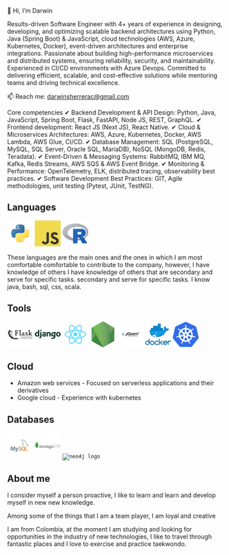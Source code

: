 
👋 Hi, I’m Darwin

Results-driven Software Engineer with 4+ years of experience in designing,
developing, and optimizing scalable backend architectures using Python, Java
(Spring Boot) & JavaScript, cloud technologies (AWS, Azure, Kubernetes, Docker),
event-driven architectures and enterprise integrations. Passionate about building
high-performance microservices and distributed systems, ensuring reliability,
security, and maintainability. Experienced in CI/CD environments with Azure
Devops. Committed to delivering efficient, scalable, and cost-effective solutions
while mentoring teams and driving technical excellence.

📫 Reach me: [darwinsherrerac@gmail.com](darwinsherrerac@gmail.com)

Core competencies
✔ Backend Development & API Design: 
Python, Java, JavaScript, Spring Boot, Flask, FastAPI, Node JS, REST, GraphQL.
✔ Frontend development: 
React JS (Next JS), React Native.
✔ Cloud & Microservices Architectures: 
AWS, Azure, Kubernetes, Docker, AWS Lambda, AWS Glue, CI/CD.
✔ Database Management: 
SQL (PostgreSQL, MySQL, SQL Server, Oracle SQL, MariaDB), NoSQL (MongoDB, Redis, Teradata).
✔ Event-Driven & Messaging Systems: 
RabbitMQ, IBM MQ, Kafka, Redis Streams, AWS SQS & AWS Event Bridge.
✔ Monitoring & Performance:
OpenTelemetry, ELK, distributed tracing, observability best practices.
✔ Software Development Best Practices: 
GIT, Agile methodologies, unit testing (Pytest, JUnit, TestNG).

## Languages

<code><img src="https://raw.githubusercontent.com/github/explore/80688e429a7d4ef2fca1e82350fe8e3517d3494d/topics/python/python.png" width="60" alt="python lang logo" /></code>
<code><img src="https://raw.githubusercontent.com/github/explore/80688e429a7d4ef2fca1e82350fe8e3517d3494d/topics/javascript/javascript.png" width="60" alt="javascript lang logo" /></code>
<code><img src="https://raw.githubusercontent.com/github/explore/80688e429a7d4ef2fca1e82350fe8e3517d3494d/topics/r/r.png" width="60" alt="python lang logo" /></code>

These languages are the main ones and the ones in which I am most
comfortable comfortable to contribute to the company, however, I have
knowledge of others I have knowledge of others that are secondary and
serve for specific tasks. secondary and serve for specific tasks. I know
java, bash, sql, css, scala.

## Tools

<code><img src="https://raw.githubusercontent.com/github/explore/80688e429a7d4ef2fca1e82350fe8e3517d3494d/topics/flask/flask.png" width="60" alt="flask logo" /></code>
<code><img src="https://raw.githubusercontent.com/github/explore/80688e429a7d4ef2fca1e82350fe8e3517d3494d/topics/django/django.png" width="60" alt="django logo" /></code>
<code><img src="https://raw.githubusercontent.com/github/explore/80688e429a7d4ef2fca1e82350fe8e3517d3494d/topics/react/react.png" width="60" alt="react logo" /></code>
<code><img src="https://raw.githubusercontent.com/github/explore/80688e429a7d4ef2fca1e82350fe8e3517d3494d/topics/nodejs/nodejs.png" width="60" alt="nodejs logo" /></code>
<code><img src="https://raw.githubusercontent.com/github/explore/80688e429a7d4ef2fca1e82350fe8e3517d3494d/topics/jquery/jquery.png" width="60" alt="jquery logo" /></code>
<code><img src="https://raw.githubusercontent.com/github/explore/80688e429a7d4ef2fca1e82350fe8e3517d3494d/topics/docker/docker.png" width="60" alt="docker logo" /></code>
<code><img src="https://raw.githubusercontent.com/github/explore/80688e429a7d4ef2fca1e82350fe8e3517d3494d/topics/kubernetes/kubernetes.png" width="60" alt="kubernetes logo" /></code>

## Cloud

-   Amazon web services - Focused on serverless applications and their
    derivatives
-   Google cloud - Experience with kubernetes

## Databases

<code><img src="https://raw.githubusercontent.com/github/explore/80688e429a7d4ef2fca1e82350fe8e3517d3494d/topics/mysql/mysql.png" width="60" alt="mysql logo" /></code>
<code><img src="https://raw.githubusercontent.com/github/explore/80688e429a7d4ef2fca1e82350fe8e3517d3494d/topics/mongodb/mongodb.png" width="60" alt="mongodb logo" /></code>
<code><img src="https://dist.neo4j.com/wp-content/uploads/20210423072428/neo4j-logo-2020-1.svg" width="60" alt="neo4j logo" /></code>

## About me

I consider myself a person proactive, I like to learn and learn and
develop myself in new new knowledge.

Among some of the things that I am a team player, I am loyal and
creative

I am from Colombia, at the moment I am studying and looking for
opportunities in the industry of new technologies, I like to travel
through fantastic places and I love to exercise and practice taekwondo.
